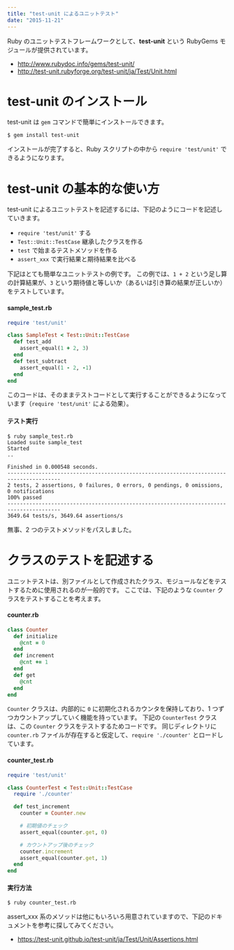 ```yaml
---
title: "test-unit によるユニットテスト"
date: "2015-11-21"
---
```


Ruby のユニットテストフレームワークとして、**test-unit** という RubyGems モジュールが提供されています。

* http://www.rubydoc.info/gems/test-unit/
* http://test-unit.rubyforge.org/test-unit/ja/Test/Unit.html

test-unit のインストール
====
test-unit は `gem` コマンドで簡単にインストールできます。

```
$ gem install test-unit
```

インストールが完了すると、Ruby スクリプトの中から `require 'test/unit'` できるようになります。

test-unit の基本的な使い方
====
test-unit によるユニットテストを記述するには、下記のようにコードを記述していきます。

* `require 'test/unit'` する
* `Test::Unit::TestCase` 継承したクラスを作る
* `test` で始まるテストメソッドを作る
* `assert_xxx` で実行結果と期待結果を比べる

下記はとても簡単なユニットテストの例です。
この例では、`1 + 2` という足し算の計算結果が、`3` という期待値と等しいか（あるいは引き算の結果が正しいか）をテストしています。

#### sample_test.rb
```ruby
require 'test/unit'

class SampleTest < Test::Unit::TestCase
  def test_add
    assert_equal(1 + 2, 3)
  end
  def test_subtract
    assert_equal(1 - 2, -1)
  end
end
```

このコードは、そのままテストコードとして実行することができるようになっています（`require 'test/unit'` による効果）。

#### テスト実行
```
$ ruby sample_test.rb
Loaded suite sample_test
Started
..

Finished in 0.000548 seconds.
---------------------------------------------------------------------------------------
2 tests, 2 assertions, 0 failures, 0 errors, 0 pendings, 0 omissions, 0 notifications
100% passed
---------------------------------------------------------------------------------------
3649.64 tests/s, 3649.64 assertions/s
```

無事、2 つのテストメソッドをパスしました。


クラスのテストを記述する
====
ユニットテストは、別ファイルとして作成されたクラス、モジュールなどをテストするために使用されるのが一般的です。
ここでは、下記のような `Counter` クラスをテストすることを考えます。

#### counter.rb
```ruby
class Counter
  def initialize
    @cnt = 0
  end
  def increment
    @cnt += 1
  end
  def get
    @cnt
  end
end
```

`Counter` クラスは、内部的に `0` に初期化されるカウンタを保持しており、1 つずつカウントアップしていく機能を持っています。
下記の `CounterTest` クラスは、この `Counter` クラスをテストするためコードです。
同じディレクトリに `counter.rb` ファイルが存在すると仮定して、`require './counter'` とロードしています。

#### counter_test.rb
```ruby
require 'test/unit'

class CounterTest < Test::Unit::TestCase
  require './counter'

  def test_increment
    counter = Counter.new

    # 初期値のチェック
    assert_equal(counter.get, 0)

    # カウントアップ後のチェック
    counter.increment
    assert_equal(counter.get, 1)
  end
end
```

#### 実行方法
```
$ ruby counter_test.rb
```

assert_xxx 系のメソッドは他にもいろいろ用意されていますので、下記のドキュメントを参考に探してみてください。

* https://test-unit.github.io/test-unit/ja/Test/Unit/Assertions.html

